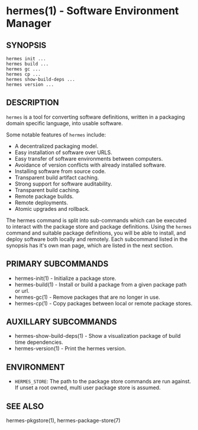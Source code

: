 hermes(1) - Software Environment Manager
=========================================

## SYNOPSIS

`hermes init ...`<br>
`hermes build ...`<br>
`hermes gc ...`<br>
`hermes cp ...`<br>
`hermes show-build-deps ...`<br>
`hermes version ...`<br>

## DESCRIPTION

`hermes` is a tool for converting software definitions, written in a packaging domain
specific language, into usable software. 

Some notable features of ```hermes``` include:

* A decentralized packaging model.
* Easy installation of software over URLS.
* Easy transfer of software environments between computers.
* Avoidance of version conflicts with already installed software.
* Installing software from source code.
* Transparent build artifact caching.
* Strong support for software auditability.
* Transparent build caching.
* Remote package builds.
* Remote deployments.
* Atomic upgrades and rollback.

The hermes command is split into sub-commands which can be executed to interact with the package
store and package definitions.
Using the `hermes` command and suitable package definitions, you will be able to install, and deploy
software both locally and remotely. Each subcommand listed in the synopsis  has it's own man page,
which are listed in the next section.


## PRIMARY SUBCOMMANDS

* hermes-init(1) - Initialize a package store.
* hermes-build(1) - Install or build a package from a given package path or url.
* hermes-gc(1) - Remove packages that are no longer in use.
* hermes-cp(1) - Copy packages between local or remote package stores.

## AUXILLARY SUBCOMMANDS

* hermes-show-build-deps(1) - Show a visualization package of build time dependencies.
* hermes-version(1) - Print the hermes version.

## ENVIRONMENT

  * `HERMES_STORE`:
    The path to the package store commands are run against. If unset a root owned, multi user package store
    is assumed.

## SEE ALSO

hermes-pkgstore(1), hermes-package-store(7)
